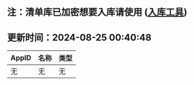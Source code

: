## 注：清单库已加密想要入库请使用 ([入库工具](https://github.com/BlankTMing/ManifestAutoUpdate/releases))

## 更新时间：2024-08-25 00:40:48
| AppID | 名称 | 类型  |
| :-------------------- | :----------------------------- | :----------- |
| 无 | 无 | 无 |
